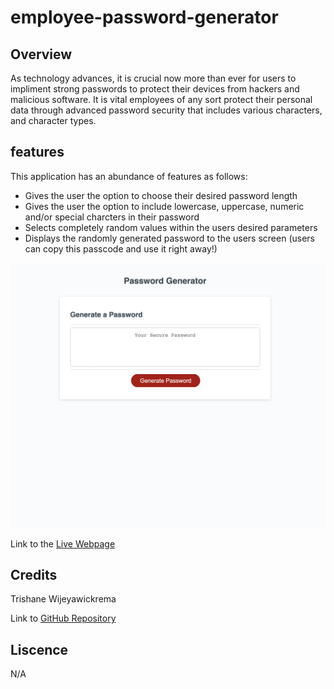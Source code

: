# employee-password-generator

## Overview

As technology advances, it is crucial now more than ever for users to impliment strong passwords to protect their devices from hackers and malicious software. It is vital employees of any sort protect their personal data through advanced password security that includes various characters, and character types.

## features

This application has an abundance of features as follows:

- Gives the user the option to choose their desired password length
- Gives the user the option to include lowercase, uppercase, numeric and/or special charcters in their password
- Selects completely random values within the users desired parameters
- Displays the randomly generated password to the users screen (users can copy this passcode and use it right away!)

![screenshot](develop/images/employee-password-generator.png)

Link to the [Live Webpage](https://trishaneww.github.io/employee-password-generator/)

## Credits

Trishane Wijeyawickrema 

Link to [GitHub Repository](https://github.com/Trishaneww/employee-password-generator)

## Liscence

N/A
